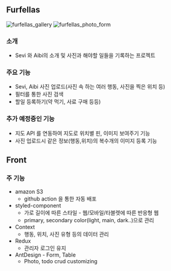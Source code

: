 ## Furfellas
![furfellas_gallery](https://user-images.githubusercontent.com/47915302/141677916-f793a3a8-cdce-4297-b354-f360994bb4f7.png)
![furfellas_photo_form](https://user-images.githubusercontent.com/47915302/141678069-a44544dd-0e6c-4b35-a865-a48543910a87.png)

### 소개
* Sevi 와 Aibi의 소개 및 사진과 해야할 일들을 기록하는 프로젝트

### 주요 기능
* Sevi, Aibi 사진 업로드(사진 속 하는 여러 행동, 사진을 찍은 위치 등)
* 필터를 통한 사진 검색
* 할일 등록하기(약 먹기, 사료 구매 등등)

### 추가 예정중인 기능
* 지도 API 를 연동하여 지도로 위치별 핀, 이미지 보여주기 기능
* 사진 업로드시 같은 정보(행동,위치)의 복수개의 이미지 등록 기능

## Front
### 주 기능
* amazon S3
  * github action 을 통한 자동 배포
* styled-component
  * 가로 길이에 따른 스타일 - 웹/모바일/타블렛에 따른 반응형 웹
  * primary, secondary color(light, main, dark..)으로 관리
* Context
  * 행동, 위치, 사진 유형 등의 데이터 관리
* Redux
  * 관리자 로그인 유지
* AntDesign - Form, Table
  * Photo, todo crud customizing
